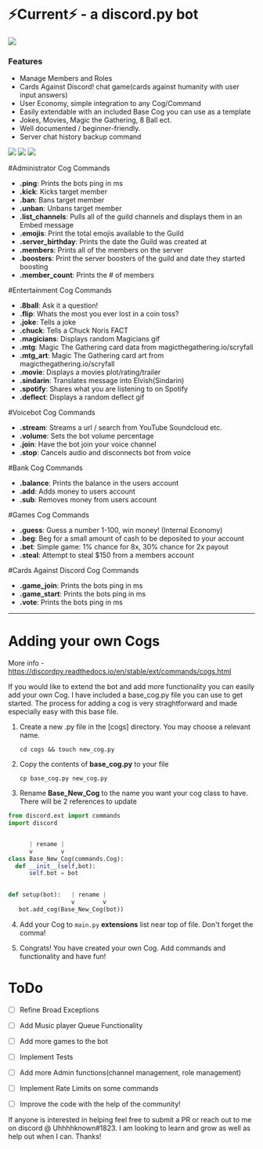 #  ⚡Current⚡ - a discord.py bot

![](https://i.imgur.com/vTv33yo.png)

### Features
- Manage Members and Roles
- Cards Against Discord! chat game(cards against humanity with user input answers)
- User Economy, simple integration to any Cog/Command
- Easily extendable with an included Base Cog you can use as a template
- Jokes, Movies, Magic the Gathering, 8 Ball ect.
- Well documented / beginner-friendly.
- Server chat history backup command



![](https://img.shields.io/github/stars/pandao/editor.md.svg) ![](https://img.shields.io/github/forks/pandao/editor.md.svg) ![](https://img.shields.io/github/issues/pandao/editor.md.svg)




#Administrator Cog Commands
- **.ping**: Prints the bots ping in ms
- **.kick**: Kicks target member
- **.ban**: Bans target member
- **.unban**: Unbans target member
- **.list_channels**: Pulls all of the guild channels and displays them in an Embed message
- **.emojis**: Print the total emojis available to the Guild
- **.server_birthday**: Prints the date the Guild was created at
- **.members**: Prints all of the members on the server
- **.boosters**: Print the server boosters of the guild and date they started boosting
- **.member_count**: Prints the # of members

#Entertainment Cog Commands
- **.8ball**: Ask it a question!
- **.flip**: Whats the most you ever lost in a coin toss?
- **.joke**: Tells a joke
- **.chuck**: Tells a Chuck Noris FACT
- **.magicians**: Displays random Magicians gif
- **.mtg**: Magic The Gathering card data from magicthegathering.io/scryfall
- **.mtg_art**: Magic The Gathering card art from magicthegathering.io/scryfall
- **.movie**: Displays a movies plot/rating/trailer
- **.sindarin**: Translates message into Elvish(Sindarin)
- **.spotify**: Shares what you are listening to on Spotify
- **.deflect**: Displays a random deflect gif

#Voicebot Cog Commands
- **.stream**: Streams a url / search from YouTube Soundcloud etc.
- **.volume**: Sets the bot volume percentage
- **.join**: Have the bot join your voice channel
- **.stop**: Cancels audio and disconnects bot from voice

#Bank Cog Commands
- **.balance**: Prints the balance in the users account
- **.add**: Adds money to users account
- **.sub**: Removes money from users account

#Games Cog Commands
- **.guess**: Guess a number 1-100, win money! (Internal Economy)
- **.beg**: Beg for a small amount of cash to be deposited to your account
- **.bet**: Simple game: 1% chance for 8x, 30% chance for 2x payout
- **.steal**: Attempt to steal $150 from a members account

#Cards Against Discord Cog Commands
- **.game_join**: Prints the bots ping in ms
- **.game_start**: Prints the bots ping in ms
- **.vote**: Prints the bots ping in ms



----
# Adding your own Cogs
More info - 
https://discordpy.readthedocs.io/en/stable/ext/commands/cogs.html

If you would like to extend the bot and add more functionality you can easily add your own Cog.
I have included a base_cog.py file you can use to get started. The process for adding a cog is very straghtforward and 
made especially easy with this base file.

1. Create a new .py file in the [cogs] directory. You may choose a relevant name.

    `cd cogs && touch new_cog.py`


2. Copy the contents of **base_cog.py** to your file
  
    `cp base_cog.py new_cog.py`


3. Rename **Base_New_Cog** to the name you want your cog class to have. There will be 2 references to update

  ```python 
from discord.ext import commands
import discord


        | rename |
        v        v
class Base_New_Cog(commands.Cog):
    def __init__(self,bot):
        self.bot = bot

                  
def setup(bot):   | rename |
                    v        v
     bot.add_cog(Base_New_Cog(bot))

  ```
4. Add your Cog to ``main.py`` **extensions** list near top of file. Don't forget the comma!


5. Congrats! You have created your own Cog. Add commands and functionality and have fun!

# ToDo
- [ ] Refine Broad Exceptions
- [ ] Add Music player Queue Functionality
- [ ] Add more games to the bot
- [ ] Implement Tests
- [ ] Add more Admin functions(channel management, role management)
- [ ] Implement Rate Limits on some commands
- [ ] Improve the code with the help of the community!


If anyone is interested in helping feel free to submit a PR or reach out to me on discord @ Uhhhhknown#1823.
I am looking to learn and grow as well as help out when I can. Thanks!